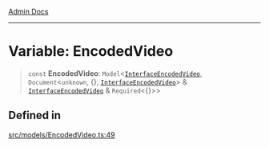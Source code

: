 [Admin Docs](/)

***

# Variable: EncodedVideo

> `const` **EncodedVideo**: `Model`\<[`InterfaceEncodedVideo`](../interfaces/InterfaceEncodedVideo.md), `Document`\<`unknown`, \{\}, [`InterfaceEncodedVideo`](../interfaces/InterfaceEncodedVideo.md)\> & [`InterfaceEncodedVideo`](../interfaces/InterfaceEncodedVideo.md) & `Required`\<\{\}\>\>

## Defined in

[src/models/EncodedVideo.ts:49](https://github.com/Suyash878/talawa-api/blob/cfd688207611ba245c99edd8dbaccb2cdbf6a043/src/models/EncodedVideo.ts#L49)
